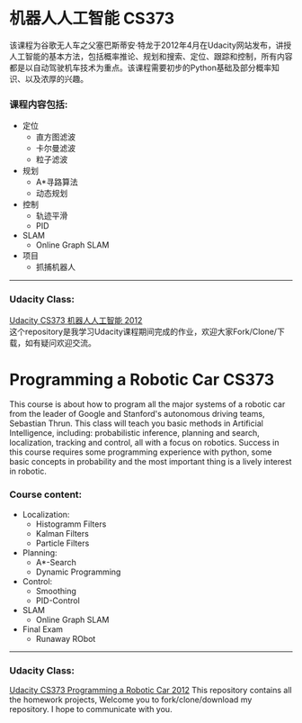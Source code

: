 # 机器人人工智能 CS373

该课程为谷歌无人车之父塞巴斯蒂安·特龙于2012年4月在Udacity网站发布，讲授人工智能的基本方法，包括概率推论、规划和搜索、定位、跟踪和控制，所有内容都是以自动驾驶机车技术为重点。该课程需要初步的Python基础及部分概率知识、以及浓厚的兴趣。
### 课程内容包括:
 * 定位
 	 * 直方图滤波
   * 卡尔曼滤波
   * 粒子滤波
 * 规划
   * A*寻路算法
   * 动态规划
 * 控制
   * 轨迹平滑
   * PID
 * SLAM
   * Online Graph SLAM
 * 项目
   * 抓捕机器人

* * *
### Udacity Class:  
[Udacity CS373 机器人人工智能 2012](https://classroom.udacity.com/courses/cs373 "Udacity Class")  
这个repository是我学习Udacity课程期间完成的作业，欢迎大家Fork/Clone/下载，如有疑问欢迎交流。

# Programming a Robotic Car CS373

This course is about how to program all the major systems of a robotic car from the leader of Google and Stanford's autonomous driving teams, Sebastian Thrun. This class will teach you basic methods in Artificial Intelligence, including: probabilistic inference, planning and search, localization, tracking and control, all with a focus on robotics. Success in this course requires some programming experience with python, some basic concepts in probability and the most important thing is a lively interest in robotic.
### Course content:
 * Localization:
 	* Histogramm Filters
 	* Kalman Filters
 	* Particle Filters
 * Planning:
    * A*-Search 
    * Dynamic Programming
 * Control:
    * Smoothing 
    * PID-Control
 * SLAM
    * Online Graph SLAM
 * Final Exam
    * Runaway RObot

* * *
### Udacity Class:  
[Udacity CS373 Programming a Robotic Car 2012](http://www.udacity.com/overview/Course/cs373/CourseRev/feb2012 "Udacity Class")
This repository contains all the homework projects, Welcome you to fork/clone/download my repository. I hope to communicate with you.
